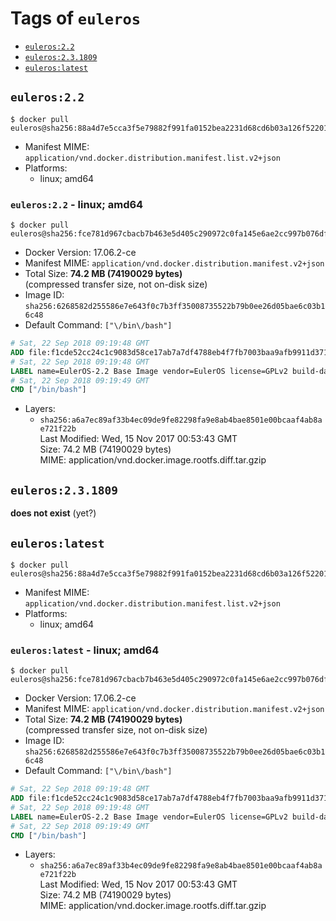 <!-- THIS FILE IS GENERATED VIA './update-remote.sh' -->

# Tags of `euleros`

-	[`euleros:2.2`](#euleros22)
-	[`euleros:2.3.1809`](#euleros231809)
-	[`euleros:latest`](#euleroslatest)

## `euleros:2.2`

```console
$ docker pull euleros@sha256:88a4d7e5cca3f5e79882f991fa0152bea2231d68cd6b03a126f52201eacf5d72
```

-	Manifest MIME: `application/vnd.docker.distribution.manifest.list.v2+json`
-	Platforms:
	-	linux; amd64

### `euleros:2.2` - linux; amd64

```console
$ docker pull euleros@sha256:fce781d967cbacb7b463e5d405c290972c0fa145e6ae2cc997b076dfd249e45a
```

-	Docker Version: 17.06.2-ce
-	Manifest MIME: `application/vnd.docker.distribution.manifest.v2+json`
-	Total Size: **74.2 MB (74190029 bytes)**  
	(compressed transfer size, not on-disk size)
-	Image ID: `sha256:6268582d255586e7e643f0c7b3ff35008735522b79b0ee26d05bae6c03b16c48`
-	Default Command: `["\/bin\/bash"]`

```dockerfile
# Sat, 22 Sep 2018 09:19:48 GMT
ADD file:f1cde52cc24c1c9083d58ce17ab7a7df4788eb4f7fb7003baa9afb9911d371a2 in / 
# Sat, 22 Sep 2018 09:19:48 GMT
LABEL name=EulerOS-2.2 Base Image vendor=EulerOS license=GPLv2 build-date=20170928
# Sat, 22 Sep 2018 09:19:49 GMT
CMD ["/bin/bash"]
```

-	Layers:
	-	`sha256:a6a7ec89af33b4ec09de9fe82298fa9e8ab4bae8501e00bcaaf4ab8ae721f22b`  
		Last Modified: Wed, 15 Nov 2017 00:53:43 GMT  
		Size: 74.2 MB (74190029 bytes)  
		MIME: application/vnd.docker.image.rootfs.diff.tar.gzip

## `euleros:2.3.1809`

**does not exist** (yet?)

## `euleros:latest`

```console
$ docker pull euleros@sha256:88a4d7e5cca3f5e79882f991fa0152bea2231d68cd6b03a126f52201eacf5d72
```

-	Manifest MIME: `application/vnd.docker.distribution.manifest.list.v2+json`
-	Platforms:
	-	linux; amd64

### `euleros:latest` - linux; amd64

```console
$ docker pull euleros@sha256:fce781d967cbacb7b463e5d405c290972c0fa145e6ae2cc997b076dfd249e45a
```

-	Docker Version: 17.06.2-ce
-	Manifest MIME: `application/vnd.docker.distribution.manifest.v2+json`
-	Total Size: **74.2 MB (74190029 bytes)**  
	(compressed transfer size, not on-disk size)
-	Image ID: `sha256:6268582d255586e7e643f0c7b3ff35008735522b79b0ee26d05bae6c03b16c48`
-	Default Command: `["\/bin\/bash"]`

```dockerfile
# Sat, 22 Sep 2018 09:19:48 GMT
ADD file:f1cde52cc24c1c9083d58ce17ab7a7df4788eb4f7fb7003baa9afb9911d371a2 in / 
# Sat, 22 Sep 2018 09:19:48 GMT
LABEL name=EulerOS-2.2 Base Image vendor=EulerOS license=GPLv2 build-date=20170928
# Sat, 22 Sep 2018 09:19:49 GMT
CMD ["/bin/bash"]
```

-	Layers:
	-	`sha256:a6a7ec89af33b4ec09de9fe82298fa9e8ab4bae8501e00bcaaf4ab8ae721f22b`  
		Last Modified: Wed, 15 Nov 2017 00:53:43 GMT  
		Size: 74.2 MB (74190029 bytes)  
		MIME: application/vnd.docker.image.rootfs.diff.tar.gzip
